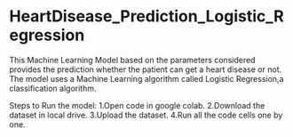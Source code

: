 # HeartDisease_Prediction_Logistic_Regression
This Machine Learning Model based on the parameters considered provides the prediction whether the patient can get a heart disease or not. The model uses a Machine Learning algorithm called Logistic Regression,a classification algorithm.

Steps to Run the model: 1.Open code in google colab. 2.Download the dataset in local drive. 3.Upload the dataset. 4.Run all the code cells one by one.